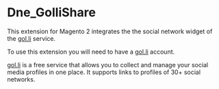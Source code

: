 # Dne_GolliShare

This extension for Magento 2 integrates the the social network widget of the [gol.li](https://gol.li) service.

To use this extension you will need to have a [gol.li](https://gol.li) account.

[gol.li](https://gol.li) is a free service that allows you to collect and manage your social media profiles
in one place. It supports links to profiles of 30+ social networks.